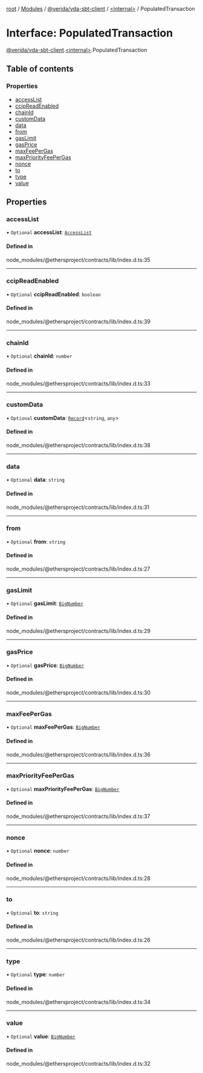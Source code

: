 [root](../README.md) / [Modules](../modules.md) / [@verida/vda-sbt-client](../modules/verida_vda_sbt_client.md) / [<internal\>](../modules/verida_vda_sbt_client._internal_.md) / PopulatedTransaction

# Interface: PopulatedTransaction

[@verida/vda-sbt-client](../modules/verida_vda_sbt_client.md).[<internal\>](../modules/verida_vda_sbt_client._internal_.md).PopulatedTransaction

## Table of contents

### Properties

- [accessList](verida_vda_sbt_client._internal_.PopulatedTransaction.md#accesslist)
- [ccipReadEnabled](verida_vda_sbt_client._internal_.PopulatedTransaction.md#ccipreadenabled)
- [chainId](verida_vda_sbt_client._internal_.PopulatedTransaction.md#chainid)
- [customData](verida_vda_sbt_client._internal_.PopulatedTransaction.md#customdata)
- [data](verida_vda_sbt_client._internal_.PopulatedTransaction.md#data)
- [from](verida_vda_sbt_client._internal_.PopulatedTransaction.md#from)
- [gasLimit](verida_vda_sbt_client._internal_.PopulatedTransaction.md#gaslimit)
- [gasPrice](verida_vda_sbt_client._internal_.PopulatedTransaction.md#gasprice)
- [maxFeePerGas](verida_vda_sbt_client._internal_.PopulatedTransaction.md#maxfeepergas)
- [maxPriorityFeePerGas](verida_vda_sbt_client._internal_.PopulatedTransaction.md#maxpriorityfeepergas)
- [nonce](verida_vda_sbt_client._internal_.PopulatedTransaction.md#nonce)
- [to](verida_vda_sbt_client._internal_.PopulatedTransaction.md#to)
- [type](verida_vda_sbt_client._internal_.PopulatedTransaction.md#type)
- [value](verida_vda_sbt_client._internal_.PopulatedTransaction.md#value)

## Properties

### accessList

• `Optional` **accessList**: [`AccessList`](../modules/verida_vda_sbt_client._internal_.md#accesslist)

#### Defined in

node_modules/@ethersproject/contracts/lib/index.d.ts:35

___

### ccipReadEnabled

• `Optional` **ccipReadEnabled**: `boolean`

#### Defined in

node_modules/@ethersproject/contracts/lib/index.d.ts:39

___

### chainId

• `Optional` **chainId**: `number`

#### Defined in

node_modules/@ethersproject/contracts/lib/index.d.ts:33

___

### customData

• `Optional` **customData**: [`Record`](../modules/verida_vda_sbt_client._internal_.md#record)<`string`, `any`\>

#### Defined in

node_modules/@ethersproject/contracts/lib/index.d.ts:38

___

### data

• `Optional` **data**: `string`

#### Defined in

node_modules/@ethersproject/contracts/lib/index.d.ts:31

___

### from

• `Optional` **from**: `string`

#### Defined in

node_modules/@ethersproject/contracts/lib/index.d.ts:27

___

### gasLimit

• `Optional` **gasLimit**: [`BigNumber`](../classes/verida_vda_sbt_client._internal_.BigNumber.md)

#### Defined in

node_modules/@ethersproject/contracts/lib/index.d.ts:29

___

### gasPrice

• `Optional` **gasPrice**: [`BigNumber`](../classes/verida_vda_sbt_client._internal_.BigNumber.md)

#### Defined in

node_modules/@ethersproject/contracts/lib/index.d.ts:30

___

### maxFeePerGas

• `Optional` **maxFeePerGas**: [`BigNumber`](../classes/verida_vda_sbt_client._internal_.BigNumber.md)

#### Defined in

node_modules/@ethersproject/contracts/lib/index.d.ts:36

___

### maxPriorityFeePerGas

• `Optional` **maxPriorityFeePerGas**: [`BigNumber`](../classes/verida_vda_sbt_client._internal_.BigNumber.md)

#### Defined in

node_modules/@ethersproject/contracts/lib/index.d.ts:37

___

### nonce

• `Optional` **nonce**: `number`

#### Defined in

node_modules/@ethersproject/contracts/lib/index.d.ts:28

___

### to

• `Optional` **to**: `string`

#### Defined in

node_modules/@ethersproject/contracts/lib/index.d.ts:26

___

### type

• `Optional` **type**: `number`

#### Defined in

node_modules/@ethersproject/contracts/lib/index.d.ts:34

___

### value

• `Optional` **value**: [`BigNumber`](../classes/verida_vda_sbt_client._internal_.BigNumber.md)

#### Defined in

node_modules/@ethersproject/contracts/lib/index.d.ts:32
